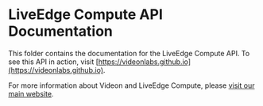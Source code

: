 # LiveEdge Compute API Documentation

This folder contains the documentation for the LiveEdge Compute API. To see this API in action, visit [https://videonlabs.github.io](https://videonlabs.github.io).

For more information about Videon and LiveEdge Compute, please [visit our main website](https://videonlabs.com).